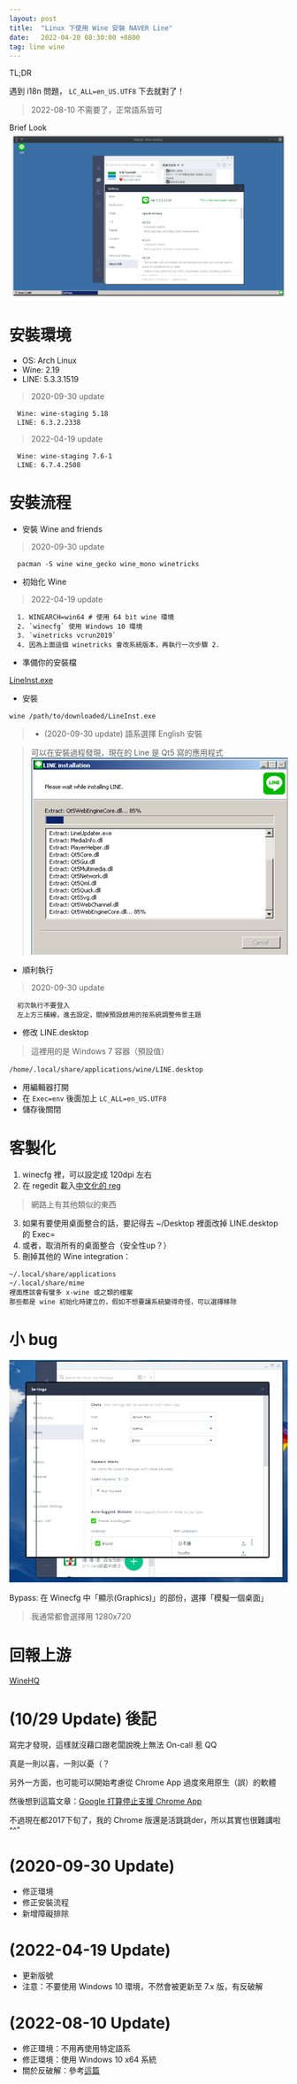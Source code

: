 ```yaml
---
layout: post
title:  "Linux 下使用 Wine 安裝 NAVER Line"
date:   2022-04-20 08:30:00 +0800
tag: line wine
---
```


TL;DR

  遇到 i18n 問題， `LC_ALL=en_US.UTF8` 下去就對了！

> 2022-08-10 不需要了，正常語系皆可

Brief Look
![wine-line.png](/assets/wine-line.png)

# 安裝環境

- OS: Arch Linux
- Wine: 2.19
- LINE: 5.3.3.1519

> 2020-09-30 update
```
  Wine: wine-staging 5.18
  LINE: 6.3.2.2338
```

> 2022-04-19 update
```
  Wine: wine-staging 7.6-1
  LINE: 6.7.4.2508
```

# 安裝流程

- 安裝 Wine and friends

> 2020-09-30 update
```
  pacman -S wine wine_gecko wine_mono winetricks
```

- 初始化 Wine

> 2022-04-19 update
```
  1. WINEARCH=win64 # 使用 64 bit wine 環境
  2. `winecfg` 使用 Windows 10 環境
  3. `winetricks vcrun2019`
  4. 因為上面這個 winetricks 會改系統版本，再執行一次步驟 2.
```

- 準備你的安裝檔

[LineInst.exe](https://desktop.line-scdn.net/win/new/LineInst.exe)

- 安裝

```
wine /path/to/downloaded/LineInst.exe
```

> - (2020-09-30 update) 語系選擇 English 安裝

> 可以在安裝過程發現，現在的 Line 是 Qt5 寫的應用程式
![wine qt5](/assets/wine-qt5.png)

- 順利執行

> 2020-09-30 update
```
  初次執行不要登入
  左上方三橫線，進去設定，關掉預設啟用的按系統調整佈景主題
```

- 修改 LINE.desktop

> 這裡用的是 Windows 7 容器（預設值）

`/home/.local/share/applications/wine/LINE.desktop`

  - 用編輯器打開
  - 在 `Exec=env` 後面加上 `LC_ALL=en_US.UTF8`
  - 儲存後關閉

# 客製化

1. winecfg 裡，可以設定成 120dpi 左右
2. 在 regedit 載入[中文化的 reg](https://gist.github.com/Brli/355f275a5967e82fa044470f6a85d2a0)
> 網路上有其他類似的東西
3. 如果有要使用桌面整合的話，要記得去 ~/Desktop 裡面改掉 LINE.desktop 的 Exec=
4. 或者，取消所有的桌面整合（安全性up？）
5. 刪掉其他的 Wine integration：

```
~/.local/share/applications
~/.local/share/mime
裡面應該會有蠻多 x-wine 或之類的檔案
那些都是 wine 初始化時建立的，假如不想要讓系統變得奇怪，可以選擇移除
```

# 小 bug

![wine-line-bug.png](/assets/wine-line-bug.png)

Bypass: 在 Winecfg 中「顯示(Graphics)」的部份，選擇「模擬一個桌面」

> 我通常都會選擇用 1280x720

# 回報上游

[WineHQ](https://appdb.winehq.org/objectManager.php?sClass=version&iId=35664)

# (10/29 Update) 後記

寫完才發現，這樣就沒藉口跟老闆說晚上無法 On-call 惹 QQ

真是一則以喜，一則以憂（？

另外一方面，也可能可以開始考慮從 Chrome App 過度來用原生（誤）的軟體

然後想到這篇文章：[Google 打算停止支援 Chrome App](https://www.theverge.com/2016/8/19/12555052/google-shutting-down-chrome-apps)

不過現在都2017下旬了，我的 Chrome 版還是活跳跳der，所以其實也很難講啦 ^^"

# (2020-09-30 Update)

- 修正環境
- 修正安裝流程
- 新增障礙排除

# (2022-04-19 Update)

- 更新版號
- 注意：不要使用 Windows 10 環境，不然會被更新至 7.x 版，有反破解

# (2022-08-10 Update)

- 修正環境：不用再使用特定語系
- 修正環境：使用 Windows 10 x64 系統
- 關於反破解：參考[這篇](/2022/08/25/linux-wine-line.html)